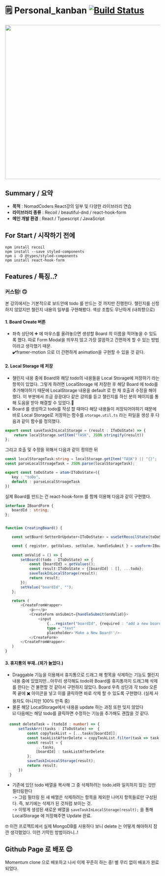 # :spiral_notepad: Personal_kanban [![Build Status](https://travis-ci.org/joemccann/dillinger.svg?branch=master)](https://travis-ci.org/joemccann/dillinger)

<img src="https://user-images.githubusercontent.com/85853145/163391390-4ca90c9b-832d-4e30-94a5-76d3f58ece1e.gif" width="1000" height="500">

## Summary / 요약

- **목적** : NomadCoders React강의 일부 및 다양한 라이브러리 연습
- **라이브러리 종류** : Recoil / beautiful-dnd / react-hook-form
- **메인 개발 환경** : React / Typescript / JavaScript


## For Start / 시작하기 전에
    npm install recoil
    npm install --save styled-components
    npm i -D @types/styled-components
    npm install react-hook-form


## Features / 특징..?

### 커스텀! :upside_down_face:

본 강의에서는 기본적으로 보드안에 todo 를 만드는 것 까지만 진행한다. 챌린지를 신청하지 않았지만 챌린지 내용의 일부를 구현해봤다. 색상 조합도 무난하게 (내취향으로)

#### 1. Board Create 버튼
- 좌측 상단에 ➕ 에 마우스를 올려놓으면 생성할 Board 의 이름을 적어놓을 수 있도록 했다. 따로 Form Modal을 띄우지 않고 가장 깔끔하고 간편하게 할 수 있는 방법이라고 생각했기 때문.  
✔️framer-motion 으로 더 간편하게 animation을 구현할 수 있을 것 같다.

#### 2. Local Storage 에 저장
- 챌린지 내용 중에 Board와 해당 todo의 내용들을 Local Storage에 저장하기 라는 항목이 있었다. 그렇게 하려면 LocalStorage 에 저장한 후 해당 Board 에 todo를 추가해야하기 때문에 LocalStorage 내용을 default 로 한 채 호출과 수정을 해야했다. 이 부분에서 조금 끙끙대다 같은 강의를 듣고 챌린지를 하신 분의 페이지를 통해 도움을 받아 해결할 수 있었다.:pleading_face:   
- Board 를 생성하고 todo를 작성 할 때마다 해당 내용들이 저장되어야하기 때문에 바로 Local Storage로 저장하는 함수를 `storage.util.ts` 라는 파일을 생성 후 다음과 같이 함수를 정의했다.

```typescript
export const saveTaskInLocalStorage = (result : IToDoState) => {
    return localStorage.setItem("TASK", JSON.stringify(result))
};
```
  그리고 호출 및 수정을 위해서 다음과 같이 정의한 뒤 
  
 ```typescript
const localStorageTask:string = localStorage.getItem("TASK") || "{}";
const parseLocalStroageTask = JSON.parse(localStorageTask);

export const toDoState = atom<IToDoState>({
    key : "toDo",
    default : parseLocalStroageTask
})
```
  실제 Board를 만드는 건 react-hook-form 를 함께 이용해 다음과 같이 구현했다.
  
 ```typescript
interface IBoardForm {
    boardId : string;
};


function CreatingBoard() {

    const setBoard:SetterOrUpdater<IToDoState> = useSetRecoilState(toDoState);

    const { register, getValues, setValue, handleSubmit } = useForm<IBoardForm>();
    
    const onValid = () => {
        setBoard((todo : IToDoState) => {
            const {boardId} = getValues();
            const result:IToDoState = {[boardId] : [], ...todo};
            saveTaskInLocalStorage(result);
            return result;
        });
        setValue("boardId", "");
    };

    return (
        <CreateFromWrapper>
            <p>+</p>
            <CreateForm onSubmit={handleSubmit(onValid)}>
                <input
                    {...register("boardId", {required : "add a new board"})}
                    type = "text"
                    placeholder='Make a New Board!'/>
            </CreateForm>
        </CreateFromWrapper>
    )
}
```
 
#### 3. 휴지통의 부재..(꾀가 늘었다.)
- Draggable 기능을 이용해서 휴지통으로 드래그 해 항목을 삭제하는 기능도 챌린지 내용 중에 있었지만...아무리 생각해도 todo와 Board를 휴지통까지 드래그해 삭제를 한다는 건 불편할 것 같아서 구현하지 않았다. Board 우측 상단과 각 todo 오른쪽 끝에 ✖️ 아이콘을 넣고 이를 클릭하면 바로 삭제 할 수 있도록 구현했다. (실제 사용자도 아니지만 100% 만족 중)
- 물론 해당 LocalStorage에서 내용을 update 하는 과정 또한 잊지 않았다   
☑️ 다음에는 해당 todo를 클릭하면 수정하는 기능을 추가해도 괜찮을 것 같다.

```typescript
  const deleteTask = (todoId : number) => {
      setTaskArr((tasks : IToDoState) =>  {
          const copyTaskList = [...tasks[boardId]];
          const taskListAfterDelete = copyTaskList.filter(task => task.id !== todoId);
          const result = {
              ...tasks,
              [boardId] : taskListAfterDelete
          };
          saveTaskInLocalStorage(result);
          return result;
      })
  }
```
- 기존에 있던 todo 배열을 복사해 그 중 삭제하려는 todo.id와 일치하지 않는 것만 필터링한다   
  -> 그럼 필터링 된 새 배열은 삭제하려는 항목을 제외한 나머지 항목들로만 구성된다. 즉, 보기에는 삭제가 된 것처럼 보이는 것.    
  -> 이렇게 생성된 새로운 배열을 `saveTaskInLocalStorage(result);` 을 통해 LocalStorage 에 저장해주면 Update 완료.   
  
🤓 이전 프로젝트에서 실제 MongoDB를 사용하다 보니 delete 는 어떻게 해야하지 잠깐 생각했었다.  이런 기막힌 방법이라니..!


## Github Page 로 배포 :relieved:

Momentum clone 으로 배포하고 나서 이제 꾸준히 하는 중! 별 무리 없이 배포가 완료되었다.

